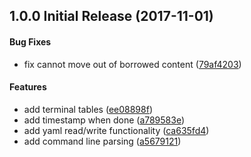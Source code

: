 <a name="1.0.0"></a>
## 1.0.0 Initial Release (2017-11-01)


#### Bug Fixes

*   fix cannot move out of borrowed content ([79af4203](79af4203))

#### Features

*   add terminal tables ([ee08898f](ee08898f))
*   add timestamp when done ([a789583e](a789583e))
*   add yaml read/write functionality ([ca635fd4](ca635fd4))
*   add command line parsing ([a5679121](a5679121))



